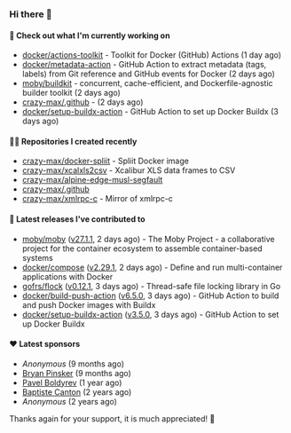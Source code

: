 ### Hi there 👋

#### 👷 Check out what I'm currently working on

- [docker/actions-toolkit](https://github.com/docker/actions-toolkit) - Toolkit for Docker (GitHub) Actions (1 day ago)
- [docker/metadata-action](https://github.com/docker/metadata-action) - GitHub Action to extract metadata (tags, labels) from Git reference and GitHub events for Docker (2 days ago)
- [moby/buildkit](https://github.com/moby/buildkit) - concurrent, cache-efficient, and Dockerfile-agnostic builder toolkit (2 days ago)
- [crazy-max/.github](https://github.com/crazy-max/.github) -  (2 days ago)
- [docker/setup-buildx-action](https://github.com/docker/setup-buildx-action) - GitHub Action to set up Docker Buildx (3 days ago)

#### 👨‍💻 Repositories I created recently

- [crazy-max/docker-spliit](https://github.com/crazy-max/docker-spliit) - Spliit Docker image
- [crazy-max/xcalxls2csv](https://github.com/crazy-max/xcalxls2csv) - Xcalibur XLS data frames to CSV
- [crazy-max/alpine-edge-musl-segfault](https://github.com/crazy-max/alpine-edge-musl-segfault)
- [crazy-max/.github](https://github.com/crazy-max/.github)
- [crazy-max/xmlrpc-c](https://github.com/crazy-max/xmlrpc-c) - Mirror of xmlrpc-c

#### 🚀 Latest releases I've contributed to

- [moby/moby](https://github.com/moby/moby) ([v27.1.1](https://github.com/moby/moby/releases/tag/v27.1.1), 2 days ago) - The Moby Project - a collaborative project for the container ecosystem to assemble container-based systems
- [docker/compose](https://github.com/docker/compose) ([v2.29.1](https://github.com/docker/compose/releases/tag/v2.29.1), 2 days ago) - Define and run multi-container applications with Docker
- [gofrs/flock](https://github.com/gofrs/flock) ([v0.12.1](https://github.com/gofrs/flock/releases/tag/v0.12.1), 3 days ago) - Thread-safe file locking library in Go
- [docker/build-push-action](https://github.com/docker/build-push-action) ([v6.5.0](https://github.com/docker/build-push-action/releases/tag/v6.5.0), 3 days ago) - GitHub Action to build and push Docker images with Buildx
- [docker/setup-buildx-action](https://github.com/docker/setup-buildx-action) ([v3.5.0](https://github.com/docker/setup-buildx-action/releases/tag/v3.5.0), 3 days ago) - GitHub Action to set up Docker Buildx

#### ❤️ Latest sponsors
- _Anonymous_ (9 months ago)
- [Bryan Pinsker](https://github.com/BryanPinsker) (9 months ago)
- [Pavel Boldyrev](https://github.com/bpg) (1 year ago)
- [Baptiste Canton](https://github.com/batmac) (2 years ago)
- _Anonymous_ (2 years ago)

Thanks again for your support, it is much appreciated! 🙏
